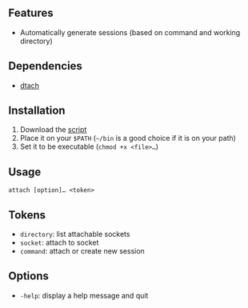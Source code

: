 Features
--------

- Automatically generate sessions (based on command and working directory)

Dependencies
------------

- [dtach][]

Installation
------------

1. Download the [script](bin/attach)
2. Place it on your `$PATH` (`~/bin` is a good choice if it is on your path)
3. Set it to be executable (`chmod +x <file>…`)

Usage
-----

```
attach [option]… <token>
```

Tokens
------

- `directory`: list attachable sockets
- `socket`: attach to socket
- `command`: attach or create new session

Options
-------

- `-help`: display a help message and quit

[dtach]: http://dtach.sourceforge.net
